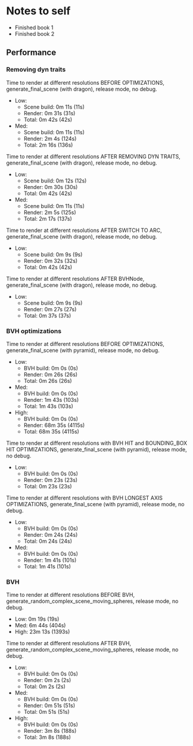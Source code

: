 # Notes to self

- Finished book 1
- Finished book 2

## Performance

### Removing dyn traits

Time to render at different resolutions BEFORE OPTIMIZATIONS,
generate_final_scene (with dragon), release mode, no debug.

- Low:
  - Scene build: 0m 11s (11s)
  - Render: 0m 31s (31s)
  - Total: 0m 42s (42s)
- Med:
  - Scene build: 0m 11s (11s)
  - Render: 2m 4s (124s)
  - Total: 2m 16s (136s)

Time to render at different resolutions AFTER REMOVING DYN TRAITS,
generate_final_scene (with dragon), release mode, no debug.

- Low:
  - Scene build: 0m 12s (12s)
  - Render: 0m 30s (30s)
  - Total: 0m 42s (42s)
- Med:
  - Scene build: 0m 11s (11s)
  - Render: 2m 5s (125s)
  - Total: 2m 17s (137s)

Time to render at different resolutions AFTER SWITCH TO ARC,
generate_final_scene (with dragon), release mode, no debug.

- Low:
  - Scene build: 0m 9s (9s)
  - Render: 0m 32s (32s)
  - Total: 0m 42s (42s)

Time to render at different resolutions AFTER BVHNode,
generate_final_scene (with dragon), release mode, no debug.

- Low:
  - Scene build: 0m 9s (9s)
  - Render: 0m 27s (27s)
  - Total: 0m 37s (37s)

### BVH optimizations

Time to render at different resolutions BEFORE OPTIMIZATIONS,
generate_final_scene (with pyramid), release mode, no debug.

- Low:
  - BVH build: 0m 0s (0s)
  - Render: 0m 26s (26s)
  - Total: 0m 26s (26s)
- Med:
  - BVH build: 0m 0s (0s)
  - Render: 1m 43s (103s)
  - Total: 1m 43s (103s)
- High:
  - BVH build: 0m 0s (0s)
  - Render: 68m 35s (4115s)
  - Total: 68m 35s (4115s)

Time to render at different resolutions with BVH HIT and BOUNDING_BOX HIT OPTIMIZATIONS,
generate_final_scene (with pyramid), release mode, no debug.

- Low:
  - BVH build: 0m 0s (0s)
  - Render: 0m 23s (23s)
  - Total: 0m 23s (23s)

Time to render at different resolutions with BVH LONGEST AXIS OPTIMIZATIONS,
generate_final_scene (with pyramid), release mode, no debug.

- Low:
  - BVH build: 0m 0s (0s)
  - Render: 0m 24s (24s)
  - Total: 0m 24s (24s)
- Med:
  - BVH build: 0m 0s (0s)
  - Render: 1m 41s (101s)
  - Total: 1m 41s (101s)

### BVH

Time to render at different resolutions BEFORE BVH,
generate_random_complex_scene_moving_spheres, release mode, no debug.

- Low: 0m 19s (19s)
- Med: 6m 44s (404s)
- High: 23m 13s (1393s)

Time to render at different resolutions AFTER BVH,
generate_random_complex_scene_moving_spheres, release mode, no debug.

- Low:
  - BVH build: 0m 0s (0s)
  - Render: 0m 2s (2s)
  - Total: 0m 2s (2s)
- Med:
  - BVH build: 0m 0s (0s)
  - Render: 0m 51s (51s)
  - Total: 0m 51s (51s)
- High:
  - BVH build: 0m 0s (0s)
  - Render: 3m 8s (188s)
  - Total: 3m 8s (188s)
